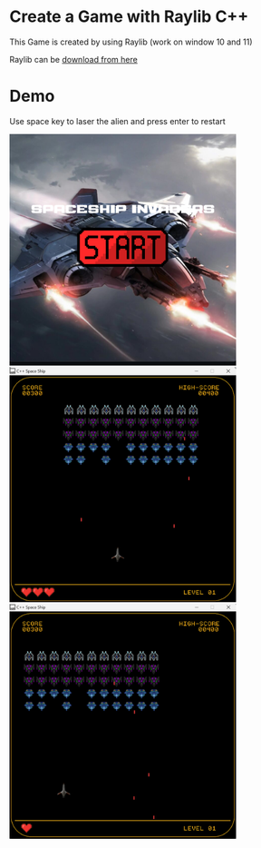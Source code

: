 # Create a Game with Raylib C++ 

This Game is created by using Raylib (work on window 10 and 11)

Raylib can be [download from here](https://www.raylib.com/)


# Demo

Use space key to laser the alien and press enter to restart

<img src="menu.png" alt="Menu" width="400"/>
<img src="demo1.png" alt="Demo 1" width="400"/> <img src="demo2.png" alt="Demo 2" width="400"/>

